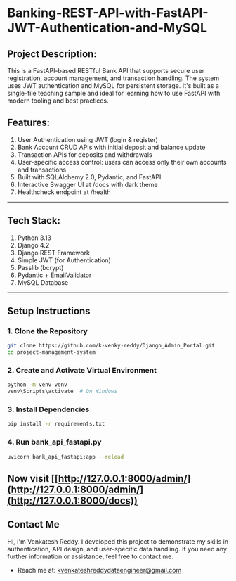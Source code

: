 # Banking-REST-API-with-FastAPI-JWT-Authentication-and-MySQL

## Project Description:
This is a FastAPI-based RESTful Bank API that supports secure user registration, account management, and transaction handling. The system uses JWT authentication and MySQL for persistent storage. It's built as a single-file teaching sample and ideal for learning how to use FastAPI with modern tooling and best practices.

## Features:
1. User Authentication using JWT (login & register)
2. Bank Account CRUD APIs with initial deposit and balance update
3. Transaction APIs for deposits and withdrawals
4. User-specific access control: users can access only their own accounts and transactions
5. Built with SQLAlchemy 2.0, Pydantic, and FastAPI
6. Interactive Swagger UI at /docs with dark theme
7. Healthcheck endpoint at /health
---
## Tech Stack:
1. Python 3.13  
2. Django 4.2  
3. Django REST Framework  
4. Simple JWT (for Authentication)
5. Passlib (bcrypt)
6. Pydantic + EmailValidator
7. MySQL Database  

---

## Setup Instructions
### 1️. Clone the Repository
```bash
git clone https://github.com/k-venky-reddy/Django_Admin_Portal.git
cd project-management-system
```
### 2️. Create and Activate Virtual Environment

```bash
python -m venv venv
venv\Scripts\activate  # On Windows
```
### 3️. Install Dependencies

```bash
pip install -r requirements.txt
```

### 4. Run bank_api_fastapi.py
```bash
uvicorn bank_api_fastapi:app --reload
```
Now visit [[http://127.0.0.1:8000/admin/](http://127.0.0.1:8000/admin/](http://127.0.0.1:8000/docs)) 
---

## Contact Me

Hi, I'm Venkatesh Reddy. I developed this project to demonstrate my skills in authentication, API design, and user-specific data handling.
If you need any further information or assistance, feel free to contact me.

- Reach me at: kvenkateshreddydataengineer@gmail.com
